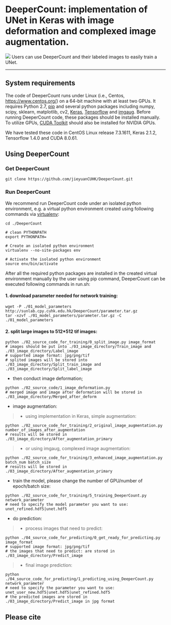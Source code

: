 # DeeperCount: implementation of UNet in Keras with image deformation and complexed image augmentation.
![](https://github.com/jieyuanCUHK/DeeperCount/blob/master/Logo.jpg)
Users can use DeeperCount and their labeled images to easily train a UNet.

---
## System requirements

The code of DeeperCount runs under Linux (i.e., Centos, https://www.centos.org/) on a 64-bit machine with at least two GPUs. It requires Python 2.7, [pip](https://bootstrap.pypa.io/get-pip.py) and several python packages including numpy, scipy, sklearn, matplotlib, cv2, [Keras](https://github.com/keras-team/keras), [Tensorflow](https://github.com/tensorflow/tensorflow) and [imgaug](https://github.com/aleju/imgaug). Before running DeeperCount code, these packages should be installed manually. To utilize GPUs, [CUDA Toolkit](https://developer.nvidia.com/cuda-downloads) should also be installed for NVIDIA GPUs.

We have tested these code in CentOS Linux release 7.3.1611, Keras 2.1.2, Tensorflow 1.4.0 and CUDA 8.0.61.

## Using DeeperCount

### Get DeeperCount
```console
git clone https://github.com/jieyuanCUHK/DeeperCount.git
```

### Run DeeperCount

We recommend run DeeperCount code under an isolated python environment, e.g. a virtual python environment created using following commands via [virtualenv](https://virtualenv.pypa.io/en/stable/):

```console
cd ./DeeperCount

# clean PYTHONPATH
export PYTHONPATH=

# Create an isolated python environment
virtualenv --no-site-packages env

# Activate the isolated python environment
source env/bin/activate
```

After all the required python packages are installed in the created virtual environment manually by the user using pip command, DeeperCount can be executed following commands in run.sh:

#### 1. download parameter needed for network training:
```console
wget -P ./01_model_parameters http://sunlab.cpy.cuhk.edu.hk/DeeperCount/parameter.tar.gz
tar -xzvf ./01_model_parameters/parameter.tar.gz -C ./01_model_parameters
```

#### 2. split large images to 512*512 tif images:
```console
python ./02_source_code_for_training/0_split_image.py image_format
# images should be put into ./03_image_directory/Train_image and ./03_image_directory/Label_image
# supported image format: jpg/png/tif
# splited images will be stored into ./03_image_directory/Split_train_image and ./03_image_directory/Split_label_image
```

* then conduct image deformation;
```console
python ./02_source_code/1_image_deformation.py
# merged image and image after deformation will be stored in ./03_image_directory/Merged_after_deform
```

* image augmentation:

>* using implementation in Keras, simple augmentation:
```console
python ./02_source_code_for_training/2_original_image_augmentation.py number_of_images_after_augmentation
# results will be stored in ./03_image_directory/After_augmentation_primary
```

>* or using imgaug, complexed image augmentation:
```console
python ./02_source_code_for_training/3_enhanced_image_augmentation.py batch_num batch_size
# results will be stored in ./03_image_directory/After_augmentation_primary
```

* train the model, please change the number of GPU/number of epoch/batch size:
```console
python ./02_source_code_for_training/5_training_DeeperCount.py network_parameter  
# need to specify the model parameter you want to use: unet_refined.hdf5|unet.hdf5
```

* do prediction:

>* process images that need to predict:
```console
python ./04_source_code_for_predicting/0_get_ready_for_predicting.py image_format
# supported image format: jpg/png/tif
# the images that need to predict: are stored in ./03_image_directory/Predict_image
```

>* final image prediction:
```console
python ./04_source_code_for_predicting/1_predicting_using_DeeperCount.py network_parameter
# need to specify the parameter you want to use: unet_user_new.hdf5|unet.hdf5|unet_refined.hdf5
# the predicted images are stored in ./03_image_directory/Predict_image in jpg format 
```

## Please cite

